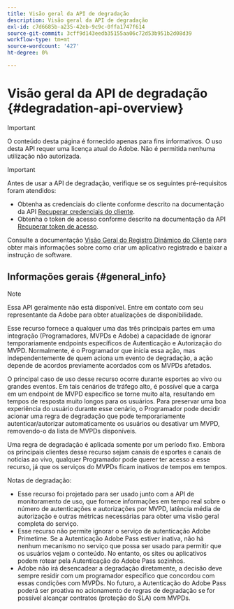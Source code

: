 ```yaml
---
title: Visão geral da API de degradação
description: Visão geral da API de degradação
exl-id: c7d6685b-a235-42eb-9c9c-0ffa1747f614
source-git-commit: 3cff9d143eedb35155aa06c72d53b951b2d08d39
workflow-type: tm+mt
source-wordcount: '427'
ht-degree: 0%

---
```



# Visão geral da API de degradação {#degradation-api-overview}

>[!IMPORTANT]
>
> O conteúdo desta página é fornecido apenas para fins informativos. O uso desta API requer uma licença atual do Adobe. Não é permitida nenhuma utilização não autorizada.

>[!IMPORTANT]
>
> Antes de usar a API de degradação, verifique se os seguintes pré-requisitos foram atendidos:
>
> * Obtenha as credenciais do cliente conforme descrito na documentação da API [Recuperar credenciais do cliente](./dcr-api/apis/dynamic-client-registration-apis-retrieve-client-credentials.md).
> * Obtenha o token de acesso conforme descrito na documentação da API [Recuperar token de acesso](./dcr-api/apis/dynamic-client-registration-apis-retrieve-access-token.md).
>
> Consulte a documentação [Visão Geral do Registro Dinâmico do Cliente](./dcr-api/dynamic-client-registration-overview.md) para obter mais informações sobre como criar um aplicativo registrado e baixar a instrução de software.

## Informações gerais {#general_info}

>[!NOTE]
>
>Essa API geralmente não está disponível. Entre em contato com seu representante da Adobe para obter atualizações de disponibilidade.

Esse recurso fornece a qualquer uma das três principais partes em uma integração (Programadores, MVPDs e Adobe) a capacidade de ignorar temporariamente endpoints específicos de Autenticação e Autorização do MVPD. Normalmente, é o Programador que inicia essa ação, mas independentemente de quem aciona um evento de degradação, a ação depende de acordos previamente acordados com os MVPDs afetados.

O principal caso de uso desse recurso ocorre durante esportes ao vivo ou grandes eventos. Em tais cenários de tráfego alto, é possível que a carga em um endpoint de MVPD específico se torne muito alta, resultando em tempos de resposta muito longos para os usuários. Para preservar uma boa experiência do usuário durante esse cenário, o Programador pode decidir acionar uma regra de degradação que pode temporariamente autenticar/autorizar automaticamente os usuários ou desativar um MVPD, removendo-o da lista de MVPDs disponíveis.

Uma regra de degradação é aplicada somente por um período fixo. Embora os principais clientes desse recurso sejam canais de esportes e canais de notícias ao vivo, qualquer Programador pode querer ter acesso a esse recurso, já que os serviços do MVPDs ficam inativos de tempos em tempos.

Notas de degradação:

- Esse recurso foi projetado para ser usado junto com a API de monitoramento de uso, que fornece informações em tempo real sobre o número de autenticações e autorizações por MVPD, latência média de autorização e outras métricas necessárias para obter uma visão geral completa do serviço.
- Esse recurso não permite ignorar o serviço de autenticação Adobe Primetime. Se a Autenticação Adobe Pass estiver inativa, não há nenhum mecanismo no serviço que possa ser usado para permitir que os usuários vejam o conteúdo. No entanto, os sites ou aplicativos podem rotear pela Autenticação do Adobe Pass sozinhos.
- Adobe não irá desencadear a degradação diretamente, a decisão deve sempre residir com um programador específico que concordou com essas condições com MVPDs. No futuro, a Autenticação do Adobe Pass poderá ser proativa no acionamento de regras de degradação se for possível alcançar contratos (proteção do SLA) com MVPDs.

<!--
## Related Information {#related}

- [ESM API](/help/authentication/entitlement-service-monitoring-api.md)
- [Server-side Metrics](/help/authentication/understanding-serverside-metrics.md)
-->
